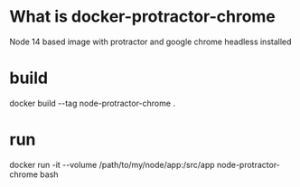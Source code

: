 # What is docker-protractor-chrome

Node 14 based image with protractor and google chrome headless installed

# build

docker build --tag node-protractor-chrome .

# run

docker run -it --volume /path/to/my/node/app:/src/app node-protractor-chrome bash  

